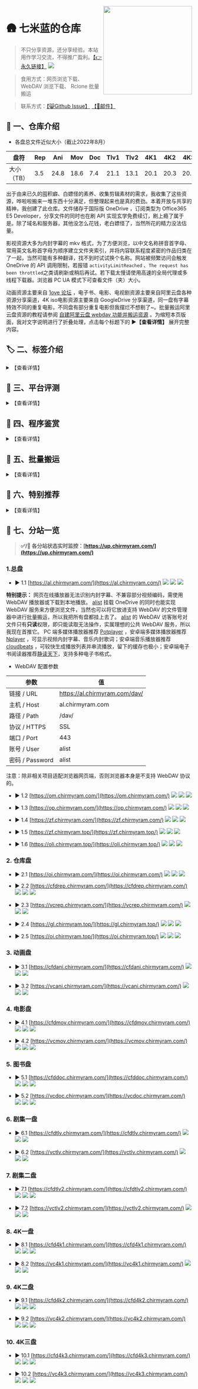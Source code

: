 <img align="right" width="240" src="https://gcore.jsdelivr.net/gh/ChirmyRam/ChirmyRam-OneDrive-Repository/odlogo.png">

# 🛖 七米蓝的仓库

> 不只分享资源，还分享经验。本站用作学习交流，不得推广盈利。[【👉永久链接】](https://github.com/ChirmyRam/ChirmyRam-OneDrive-Repository) [![](https://img.shields.io/github/forks/ChirmyRam/ChirmyRam-OneDrive-Repository?style=social&label=star)](https://github.com/ChirmyRam/ChirmyRam-OneDrive-Repository) 

> 食用方式：网页浏览下载、 WebDAV 浏览下载、 Rclone 批量搬运

> 联系方式：[【😸Github Issue】](https://github.com/ChirmyRam/ChirmyRam-OneDrive-Repository/issues) [【📧邮件】](https://mail.qq.com/cgi-bin/qm_share?t=qm_mailme&email=office@chirmyram.top)

## 🎤 一、仓库介绍

- 各盘总文件近似大小（截止2022年8月）

|盘符|Rep|Ani|Mov|Doc|Tlv1|Tlv2|4K1|4K2|4K3|
|-|-|-|-|-|-|-|-|-|-|
|大小（TB）|3.5|24.8|18.6|7.4|21.1|13.1|20.1|20.3|20.7|

出于由来已久的囤积癖、白嫖怪的素养、收集剪辑素材的需求，我收集了这些资源，哗啦啦搬来一堆东西十分满足，但整理起来也是真的费劲。本着开放与共享的精神，我创建了此仓库。文件储存于国际版 OneDrive ，订阅类型为 Office365 E5 Developer，分享文件的同时也在刷 API 实现玄学免费续订，刷上瘾了属于是。除了域名和服务器，其他没怎么花钱，老白嫖怪了，当然所花的精力没法估量。

影视资源大多为内封字幕的 mkv 格式，为了方便浏览，以中文名称拼音首字母、常用英文名称首字母为顺序建立文件夹索引，并将内容联系程度紧密的作品归类在了一起，当然可能有多种翻译，找不到时试试换个名称。网站被频繁访问会触发 OneDrive 的 API 调用限制，若报错 `activityLimitReached` 、`The request has been throttled`之类请刷新或稍后再试。若下载太慢请使用高速的全局代理或多线程下载器。浏览器 PC UA 模式下可查看文件（夹）大小。

动画资源主要来自 [1ove 论坛](https://www.qian.blue/archives/1ove-club.html) ，电子书、电影、电视剧资源主要来自阿里云盘各种资源分享渠道，4K iso电影资源主要来自 GoogleDrive 分享渠道，同一盘有字幕特效不同的重复电影，不同盘有部分重复电影但我摆烂不想剔了~。批量搬运阿里云盘资源的教程请参阅 [自建阿里云盘 webdav 功能并搬运资源](https://www.chirmyram.top/archives/aliyunwebdav) 。为缩短本页版面，我对文字说明进行了折叠处理，点击每个标题下的 **▶【查看详情】** 展开完整内容。

## 🏷️ 二、标签介绍

<details>
  <summary>【查看详情】</summary>

### 1. 盘符介绍

不同的OneDrive目录程序所能挂载账户数量不尽相同，而我又不忍舍弃，所以部分网站同时挂载了九个盘，部分只挂载了一个盘。当然 **Root** 这个盘符是对网站整体九个盘抽象而言的，并不存在这样一个OneDrive账户。

- ![](https://img.shields.io/badge/Root-orange) 总盘 ：同时挂载以下就九个盘。
- ![](https://img.shields.io/badge/Rep-orange) 仓库盘 ：存放杂七杂八的资源。
- ![](https://img.shields.io/badge/Ani-orange) 动画盘 ：存放动画。
- ![](https://img.shields.io/badge/Mov-orange) 电影盘 ：存放电影、纪录片。
- ![](https://img.shields.io/badge/Doc-orange) 图书盘 ：存放电子书。
- ![](https://img.shields.io/badge/Tlv1-orange) 剧集一盘 ：存放亚洲电视剧。
- ![](https://img.shields.io/badge/Tlv2-orange) 剧集二盘 ：存放欧美电视剧。
- ![](https://img.shields.io/badge/4K1-orange) 4K一盘 ：存放 4K iso 电影。
- ![](https://img.shields.io/badge/4K2-orange) 4K二盘 ：存放 4K iso 电影。
- ![](https://img.shields.io/badge/4K3-orange) 4K三盘 ：存放 4K iso 电影。

### 2. 标签介绍

绿色标签为**部署平台**，黑色蓝色标签为部署所用的**程序工具**，橙色标签为**挂载盘符**。可点击标签直接访问相关官网，程序软件均有部署教程。

以 [![](https://img.shields.io/badge/CFW-brightgreen?&style=flat)](https://www.cloudflare.com/zh-cn/) [![](https://img.shields.io/github/stars/qkqpttgf/OneManager-cfworkerskv?style=flat&label=star)](https://github.com/qkqpttgf/OneManager-cfworkerskv) [![](https://img.shields.io/badge/Root-orange?&style=flat)](https://com.chirmyram.com/) 为例，意为在 **CFW** 上使用 **OneManager** 挂载了**九个盘**。

</details>

## 🛫 三、平台评测

<details>
  <summary>【查看详情】</summary>

首先引入两个概念：SaaS ， PaaS。
SaaS ，Software-as-a-Service ，意为软件即服务。平台为用户提供软件部署、托管服务，用户不必自己配置。
PaaS ，Platform as a Service ，意为平台即服务。平台为用户提供软件开发、运行环境等整套服务，侧重于开发。

这是我的浅薄理解，当然在这里也不必深入理解、甚至还会混为一谈，介绍它俩是为了方便在谷歌搜索相关内容，同义搜索词还有 free cloud container 、free cloud hosting 等等。只需要知道这些平台都有一个共同的特点：用户可以将程序项目放到云服务平台持续运行，平台已经预先提供了相应的运行环境。

为了方便这里就简称云平台了，以此来看，如[腾讯云函数](https://cloud.tencent.com/product/scf/)、 [heroku](https://www.heroku.com/) 已经是为众多折腾玩家所周知。部署方式多为从 github 仓库拉取源码、使用CLI命令行工具从本地上传源码等，大多为 docker 容器服务构建，即源码等东西放进去就没法修改或取不出来，不同于 VPS 具有完整的 Linux 环境，这些云平台的环境都是指定的，选则后除非删除否则无法自由更改。这类云平台在国内较少，就那几大云服务商的云函数，限制比较多，国外倒是多如牛毛，这里有一个别人总结的、为开发者提供一定免费额度服务的平台 [free-for-dev](https://github.com/ripienaar/free-for-dev) ，点进每个平台应直奔 Price 页面看价格套餐。薅羊毛必备，我上穷碧落下黄泉尝试了好几家，实在折腾得够呛。

|平台|性质|免费额度|主要限制|部署方式|自定义域名|
|-|-|-|-|-|-|
|[heroku](https://www.heroku.com/)|虚拟化容器服务|每月总计550小时；绑卡达1000小时（绑卡会扣款）|超30分钟不活跃将休眠并重置数据；每24小时重启并重置数据|拉取 github 仓库；CLI 命令行工具|绑卡才能自定义域名，否则自行反代；付费才能配置 https|
|[vercel](https://vercel.com/)|静态网页服务|每月总计100G流量|每天部署100次；部署的网站被访问过多会发邮件警告封号|拉取 github 仓库； CLI 命令行工具|通过 CNAME 解析自定义域名；自动生成 SSL 证书；自动重定向至 https|
|[glitch](https://glitch.com/)|静态网页服务|每月总计1000小时|超30分钟不活跃将休眠|拉取 github 仓库|通过 CNAME 解析自定义域名；自动生成 SSL 证书；自动重定向至 https|
|[netlify](https://www.netlify.com/)|静态网页服务|每月总计100G流量；每月总计构建300分钟；站点数量无限|只能同时构建1个实例|拉取 github 仓库；CLI 命令行工具|通过 CNAME 解析自定义域名；自动生成 SSL 证书；自动重定向至 https|
|[okteto](https://okteto.com/)|虚拟化容器服务|最大部署10个实例|每日重置数据；容易封号|拉取 github 仓库；docker 命令；CLI 命令行工具|免费版不支持，自行反代|
|[railway](https://railway.app/)|虚拟化容器服务|每月5美刀|需要已注册90天的 github 账户来注册它、风控较严|拉取 github 仓库；CLI 命令行工具|通过 CNAME 解析自定义域名；自动生成 SSL 证书|
|[fly.io](https://fly.io/)|虚拟化容器服务|每月总计2340小时；160G流量|绑卡可得（绑卡无扣款）；各地区流量额度不同|CLI 命令行工具|通过 CNAME 解析自定义域名；自动生成 SSL 证书；不会重定向至 https|
|[render](https://render.com/)|虚拟化容器服务|静态网页每月100G流量； Web 服务每月总计750小时|绑卡可得（绑卡会扣款）； Web 服务超15分钟不活跃将休眠并重置数据； Web 服务随时重置并丢失数据|拉取 github 仓库|通过 CNAME 解析自定义域名；自动生成 SSL 证书；自动重定向至 https|
|[koyeb](https://www.koyeb.com/)|虚拟化容器服务|2个实例|注册需要等待审核；实例会重启丢失数据|拉取 github 仓库； docker 命令； CLI 命令行工具|通过 CNAME 解析自定义域名；自动生成 SSL 证书；不会重定向至 https|
|[replit](https://replit.com/)|IDE 服务|500M储存空间；500M RAM；0.2 - 0.5 vCPUs|IDE 终端无 root 权限；实例不活跃将休眠；强制公开实例文件|拉取 github 仓库； IDE 终端执行|通过 CNAME 解析自定义域名；自动生成 SSL 证书；自动重定向至 https|
|[goorm](https://ide.goorm.io/)|容器 IDE 服务|5个实例；持续运行1个实例不休眠|只能同时运行一个实例；一个实例最多开放3个端口映射|IDE 终端执行|免费版不支持，自行反代|
|[northflank](https://northflank.com/)|虚拟化容器服务|2个实例|绑卡可得（绑卡无扣款）|拉取 github 仓库中 Dockerfile 或源码；拉取docker镜像； CLI 命令行工具|通过 CNAME 解析自定义域名；自动生成 SSL 证书；自动重定向至 https|
|[cloudflare](https://www.cloudflare.com/zh-cn/)|域名综合服务| CFW 请求10W次/天； CFP 请求10W次/天|自定义域名必须更改域名 NS 至 cloudflare|CFW 为手动填写代码或从 github 仓库拉取； CFP 为从 github 仓库拉取代码、上传本地文件、CLI 命令行工具|CFP 可反代CFW；通过 CNAME 解析自定义域名；自动生成 SSL 证书；自动重定向至 https|

解读：

- 简介：，否则再次唤醒丢失数据超级麻烦，一夜回到解放前。

- 虚拟化容器服务：会休眠的容器平台非常容易丢数据，即恢复到部署后的初始状态，期间的任何更改被还原，不适合拿来搭经常变动的东西，比如挂载 OneDrive 就需会经常刷新 refresh token ，使用免费的云数据库平台可以有效解决重置数据的问题，前提是这些项目支持使用数据库而且数据量不能太大，如 MySQL 云数据库 [db4free](https://db4free.net/) 、PostgreSQL 云数据库 [ElephantSQL](https://www.elephantsql.com/) 、MongoDB 云数据库 [MongoDB](https://www.mongodb.com/) 。除此之外也适合部署即搭即用的项目，比如代理节点、解析下载工具、静态网页服务等测试项目。

- [fly.io](https://fly.io/)  ：Dockerfile 兼容性较差，别家都能用的 Dockerfile 在它这里总是报错无法成功部署。搭建代理节点收费。

- 绑卡：部分平台需要绑定国外信用卡才能获得或提升额度。可用虚拟信用卡过审核，绑卡若有扣款会在几天后返还，若无扣款但会验证信用卡真实性，随机生成的信息无法过审。

- CFW 、 CFP ：即 Cloudflare Workers 、Cloudflare Pages，前者托管 JavaScript 网页，后者为托管静态网页。我很看重自定义域名、https ，如你所见我的所有分站都是自己的域名且自动重定向到了 https 。我更喜欢通过 CNAME 解析来自定义域名，否则就用 CFP 反代。

- TOS ：网站底部或文档中的 Terms of Service ，即服务条款，各平台都会封禁搭建离线下载、群发垃圾邮件、色情暴力等服务，均属滥用范畴违反服务条款，较多平台也会封禁代理服务。提前排个雷，我已被这俩平台封了大小号（很多平台我注册了多个号都没事）：
[okteto](https://okteto.com/)：大号搭建 qBittorrent 下 bt ，倒是不冤，以身试法。不过这家封号真的喜怒无常，不只我有这种情况，我自认为小号搭的东西没有违反 TOS 也给封了。
[railway](https://railway.app/)：被封原因为注册多个账户，这个就很冤了，我就因为梯子速度太慢换了个节点多刷新了几次就给 ban 了。索性当场注册个小号也还是没了。

- 安卓：个别分站有 [![](https://img.shields.io/badge/Android-brightgreen?&style=flat)](https://f-droid.org/packages/com.termux/) 标签，这是我将退役的华为畅享 6 折腾成为服务器后搭建的，物尽其用榨干最后一滴价值，就不再列入表中了。装上软件 [Termux](https://f-droid.org/packages/com.termux/) ，在 [Termux](https://f-droid.org/packages/com.termux/) 里面装上精简 [Centos8](https://f-droid.org/zh_Hans/packages/exa.lnx.a/) 子系统，连环套娃，然后使用内网穿透的方式搭建网站，所以失联是家常便饭，稳定性随缘。我部署了很多具有试玩性质的项目，更多部署经验参阅 [将手机内网穿透当作服务器并运行了几个项目](https://www.chirmyram.top/archives/phoneserver) 。

</details>

## 🔣 四、程序鉴赏

<details>
  <summary>【查看详情】</summary>

挑选目录程序，我首先考虑能否在云托管平台一键部署，再考虑在 VPS 上部署，如果云平台无法部署、VPS 部署麻烦，就只能舍弃了，还考虑是否支持自动刷新 refresh token ，token 有效期三个月，毕竟重新获取一次还是挺麻烦的。我尤其偏爱利用 Golang 编写的程序，单个二进制文件直接执行、nginx 反代、supervisor 实现后台运行并守护进程，一条龙直接带走，也不需要考虑运行环境、依赖库、版本问题。

|程序|语言|运行环境|多账户|搜索范围|WebDAV|美化程度|
|-|-|-|-|-|-|-|
|[alist](https://github.com/Xhofe/alist)|Golang|直接运行|√|×|服务端（访客账号为只读权限）、客户端|自定义|
|OneManager（[PHP](https://github.com/qkqpttgf/OneManager-php)、[CFW](https://github.com/qkqpttgf/OneManager-cfworkerskv)）|PHP、JavaScript|PHP、CFW|√|×|×|多主题|
|[OneIndex](https://github.com/motao123/oneindex)|PHP|PHP（composer ）|×|×|×|多主题|
|[FODI](https://github.com/vcheckzen/FODI)|JavaScript，HTML|CFW，Web|×|×|×|简约|
|[onedrive-vercel-index](https://github.com/spencerwooo/onedrive-vercel-index)|TypeScript|Vercel|×|×|×|简约|
|[gonelist](https://github.com/gonelist/gonelist)|Golang|直接运行|×|全盘|服务端（尚不完善）|简约|
|[sharelist](https://github.com/reruin/sharelist/tree/0.1)|JavaScript|nodejs|√|×|服务端（只读）、客户端|简约|
|[zfile](https://github.com/zhaojun1998/zfile)|Java|Java|√|×|客户端|简约|
|[OLAINDEX](https://github.com/WangNingkai/OLAINDEX)|PHP|PHP（composer ）|√|当前目录|×|多主题|
|[PanIndex](https://github.com/libsgh/PanIndex)|Golang|直接运行|√|全盘|客户端|多主题|
|[onepoint](https://github.com/ukuq/onepoint)|JavaScript|nodejs、CFW|√|×|×|简约|
|[YukiDrive](https://github.com/YukiCoco/YukiDrive)|C#|直接运行|√|×|×|简约|
|[PyOne](https://github.com/abbeyokgo/PyOne)|Python|Python3、Redis、MongoDb（Aria2）|√|×|×|简约|
|CuteOne（[Python](https://github.com/Hackxiaoya/CuteOne)、[PHP](https://github.com/Hackxiaoya/CuteOneP)）|Python、PHP|Python3, MySQL, MongoDb、PHP（composer ）|√|全盘|×|简约|
|[JustList](https://github.com/txperl/JustList)|Python|Python3|√|全盘|×|简约|
|[OneList](https://github.com/MoeClub/OneList)|Python、Golang|Python3、直接运行|√|×|×|简约|
|[nextlist](https://github.com/lixiaofei123/nextlist)|Golang|直接运行，MySQL|√|×|×|简约|

解读：

- 简介：此表根据我的偏好习惯总结而来，我体验过上面大部分程序，差不多摸清了性质。更多细节请仔细阅读程序作者的介绍。如部分程序支持多账户挂载，多账户不单指 OneDrive 账户，还有国内外其他网盘、对象储存空间、文件传输协议。美化程度中多主题指程序内置预设好的多个主题，其他选项意为无法切换主题或自己修改代码切换主题。

- 全盘搜索：OneDrive 本身提供的全盘搜索 API 极为拉跨，程序要实现全盘搜索，一般首先会检索 OneDrive 中所有文件，在搭建环境中生成索引数据库，少量文件体验当然极为顺畅，但对于储存了海量文件的 OneDrive 简直是灾难，检索一遍极其耗费时间、检索结果不全造成大量空目录、触发 OneDrive API 调用限制导致网站崩溃、文件更新后无法及时跟进。故弃用。而 [gonelist](https://github.com/gonelist/gonelist) 则搭在手机上试玩。

- 运行环境： CFW 指 cloudflare workers ，和运行环境 vercel 一样，都是专为这些云托管平台而设计，因此直接将平台当做运行环境。[PyOne](https://github.com/abbeyokgo/PyOne) 的运行环境中有 Aria2 ，是因为它支持离线下载到 OneDrive ，这是一个可选功能，按需安装。

- WebDAV ：表中所指的 WebDAV 有两种情况。服务端：本程序 → 第三方，被第三方程序挂载，在第三方程序操作本程序的文件；客户端：第三方 → 本程序，挂载第三方 WebDAV 服务到本程序，在本程序操作第三方的文件。

- [alist](https://github.com/Xhofe/alist) ：可以使用免费的远程云数据库将其部署至 [heroku](https://www.heroku.com/) 或 [render](https://render.com/) ，参照项目 [alist-heroku](https://github.com/sbwml/alist-heroku) ，在应用休眠后再次唤醒不会丢失数据。需要注意的是：在 [heroku](https://www.heroku.com/) 上部署后使用应用默认的域名、 CFW 反代加速可正常使用 WebDAV 功能，而 CFW 反代之后又自定义域名会导致 WebDAV 功能失效无法连接；在 [render](https://render.com/) 上面部署无法使用 WebDAV 功能。

- [OneIndex](https://github.com/motao123/oneindex) ：原仓库已被作者删除，我用的是众多魔改分支中的一个，看图模式来自[闲得没事做改了一下 oneindex 的看图模式](https://www.hostloc.com/thread-484078-1-1.html)，评论系统来自 [oneindex网盘添加gitalk评论系统](https://iwalyou.com/515.html) ，主题美化来自[自带主题 nexmoe 的美化修改](https://github.com/Zisbusy/OneIndex-theme)。除此之外还有其他较为有特色的魔改版：[oneindex-j](https://github.com/jialezi/oneindex-j) 支持挂载国际版 Sharepoint 、世纪互联 OneDrive 及 Sharepoint ， 但仍只支持挂载一个账户；[OneindexN](https://github.com/xieqifei/OneindexN) 支持全盘搜索、aria2 离线下载，全局搜索为onedrive官方返回的结果，搜索结果并不准确；[OneindexM](https://github.com/Mintimate/OneindexM) 在 [OneindexN](https://github.com/xieqifei/OneindexN) 的基础上进行了修复和优化。

- [FODI](https://github.com/vcheckzen/FODI) ：前后端分离，后端部署于 CFW ，前端部署于 CFP ，也可部署于其他静态网站云平台或 VPS 主机，初次加载较慢需要数秒，加载完毕后就像在本地浏览文件一样，体验相当丝滑。

- [sharelist](https://github.com/reruin/sharelist/tree/0.1) ：表中所列出的是0.1版本，非最新版，0.1存在较多致命 bug ，如挂载账户超过1个所有账户的路径都会指向同一个，使用 WebDAV 播放视频时间一长就会导致整个网站变为所播放视频视频的直链，相当令人头痛，曾尝试搭建分站来解决问题，同时运行多个 nodejs 进程也很不方便，迫于是当时发现唯一支持挂载网盘为 WebDAV 只读功能的程序，就一直用着，憋得慌。而新版目前仍在开发中，文档也不完善，而且新版的 bug 还是巨多。直到遇见 [alist](https://github.com/Xhofe/alist) ，完美的解决了问题，同时挂载多个盘也实现了 WebDAV 只读，立马弃用 [sharelist](https://github.com/reruin/sharelist/tree/0.1) 。

</details>

## 🚀 五、批量搬运

<details>
  <summary>【查看详情】</summary>

> 使用原始的批量下载工具进行下载也行，不过更推荐认识一下 [Rclone](https://rclone.org/) 。

[Rclone](https://rclone.org/) 是一个支持多种云储存平台、国外云盘、储存协议的命令行工具，兼容 OneDrive 独特的 WebDAV 功能，自行搜索挂载教程。分享资源时登录 OneDrive 网页端，管理资源文件夹的访问权限，赋予同域内空白账户（无任何订阅许可证）为**可查看**权限，即**只读权限**，使用 [Rclone](https://rclone.org/) 配置该空白账户及资源文件夹链接，自动加密空白账户密码，既可共享出来批量搬运资源，又能：限制文件操作权限、避免泄露密码、避免没有创建 API 权限的尴尬、不必出现 refresh token 过期。直接在 [Rclone](https://rclone.org/) 配置文件中填入下述配置，不能再逐步配置，再次配置会导致已被加密后的密码文本被再次加密， [Rclone](https://rclone.org/) 无法识别真实密码报错。配置名 `[root]` 即为盘符名，在 [Rclone](https://rclone.org/) 中称为 `remote` 。

[Rclone](https://rclone.org/) 还有相对简便易用的图形界面程序 [RcloneBrowser](https://github.com/kapitainsky/RcloneBrowser/releases) ，如果命令行用起来不太顺手可以试试。下载核心程序 [Rclone](https://rclone.org/downloads/) 解压，下载图形界面程序 [RcloneBrowser](https://github.com/kapitainsky/RcloneBrowser/releases)  安装。新建一个 `rclone.conf` 文本文件，将下述配置文件复制进去。在图形程序中，点击左上角 `file` → `preferences` ， `rclone location` 选择解压出的 rclone 核心主程序 `rclone.exe` ， `rclone.conf location` 选择新建的 `rclone.conf` 文件。回到图形程序界面点击左下角 `refresh` 刷新出配置，最后就可以浏览文件批量下载了，在顶部第二行 `Jobs` 中查看传输进程。

- [Rclone](https://rclone.org/) 配置文件

```
[rep]
type = webdav
url = https://chirmyram-my.sharepoint.com/personal/pub_chirmyram_top/Documents/
vendor = sharepoint
user = share@chirmyram.top
pass = 25es9-8BHYf1mDzSSaqMPBDAj3JjGh-95bjeWQ
```

```
[ani]
type = webdav
url = https://chirmyram-my.sharepoint.com/personal/ani_chirmyram_top/Documents/
vendor = sharepoint
user = share@chirmyram.top
pass = 25es9-8BHYf1mDzSSaqMPBDAj3JjGh-95bjeWQ
```

```
[mov]
type = webdav
url = https://chirmyram-my.sharepoint.com/personal/mov_chirmyram_top/Documents/
vendor = sharepoint
user = share@chirmyram.top
pass = 25es9-8BHYf1mDzSSaqMPBDAj3JjGh-95bjeWQ
```

```
[doc]
type = webdav
url = https://chirmyram-my.sharepoint.com/personal/doc_chirmyram_top/Documents/
vendor = sharepoint
user = share@chirmyram.top
pass = 25es9-8BHYf1mDzSSaqMPBDAj3JjGh-95bjeWQ
```

```
[tlv1]
type = webdav
url = https://chirmyram-my.sharepoint.com/personal/tlv_chirmyram_top/Documents/
vendor = sharepoint
user = share@chirmyram.top
pass = 25es9-8BHYf1mDzSSaqMPBDAj3JjGh-95bjeWQ
```

```
[tlv2]
type = webdav
url = https://chirmyram-my.sharepoint.com/personal/tlv2_chirmyram_top/Documents/
vendor = sharepoint
user = share@chirmyram.top
pass = 25es9-8BHYf1mDzSSaqMPBDAj3JjGh-95bjeWQ
```

```
[4k1]
type = webdav
url = https://qimilan-my.sharepoint.com/personal/4k1_2_chirmyram_top/Documents/
vendor = sharepoint
user = share@2.chirmyram.top
pass = 25es9-8BHYf1mDzSSaqMPBDAj3JjGh-95bjeWQ
```

```
[4k2]
type = webdav
url = https://qimilan-my.sharepoint.com/personal/4k2_2_chirmyram_top/Documents/
vendor = sharepoint
user = share@2.chirmyram.top
pass = 25es9-8BHYf1mDzSSaqMPBDAj3JjGh-95bjeWQ
```

```
[4k3]
type = webdav
url = https://qimilan-my.sharepoint.com/personal/4k3_2_chirmyram_top/Documents/
vendor = sharepoint
user = share@2.chirmyram.top
pass = 25es9-8BHYf1mDzSSaqMPBDAj3JjGh-95bjeWQ
```

第一个配置文件为 [alist](https://github.com/Xhofe/alist) 自建，其余为 OneDrive 官方。更多实现 OneDrive WebDAV 的方式请参考我的博客文章[让 OneDrive 实现 WebDAV 服务](https://www.chirmyram.top/archives/onedrivewebdav) 。

 [alist](https://github.com/Xhofe/alist) 挂载 OneDrive 的同时也能实现 WebDAV 服务来方便浏览文件，当然也可以将它放进支持 WebDAV 的文件管理器中进行批量搬运，也不会走自建服务器的流量，所以我把所有盘都挂上去了。 [alist](https://github.com/Xhofe/alist) 的 WebDAV 访客账号对文件只有**只读**权限，即只能读取无法操作，实属理想的公共 WebDAV 服务。但这只是我自建的 WebDAV 服务，远不如微软官方的稳定。

OneDrive 商业版本身不支持目前通行的 WebDAV 协议，但它确实有比较特殊的 WebDAV 功能。以我的 E5 OneDrive 登录后首页根目录地址为例：
```
https://chirmyram-my.sharepoint.com/personal/pub_chirmyram_top/_layouts/15/onedrive.aspx
```
则其对应的 WebDAV 链接为：
```
https://chirmyram-my.sharepoint.com/personal/pub_chirmyram_top/Documents/
```
观察其特点可发现，将末尾的 `/_layouts/15/onedrive.aspx` 替换为 `/Documents/` 就可以了。末尾 /Documents/ 即为 OneDrive 根目录，也可在其后继续添加子目录。

建议少量分批次搬运，否则我修改部分资源的时候会导致搬运任务出错，前功尽弃。两个网盘对拷不会占用本地储存空间，当然流量还是烧的自己的，而且是双倍流量，不过部分 VPS 商家不会计算进入VPS 的入网流量。

</details>

## 🌟 六、特别推荐

<details>
  <summary>【查看详情】</summary>

酒香还怕巷子深，有部分资源初具规模但体积不够大（同类资源未超过5T），没有独立存放到一个盘上，而是杂七杂八散落在了仓库盘，不方便查找，于是在这里特别推荐。若链接无法访问请在第七章分站中按相同路径查找。

1. [欧路词典库](https://al.chirmyram.com/rep/Doc/%E6%AC%A7%E8%B7%AF%E8%AF%8D%E5%85%B8%E5%BA%93)

共25本英语词典，含离线语音文件，排版精美，与纸质版一致。

2. [音乐](https://al.chirmyram.com/rep/Music)

周杰伦全套 、许嵩全套、部分ACG音乐及其他杂七杂八我喜欢听的歌，能下到无损的均为无损，内嵌专辑封面、歌词。

3. [软件合集](https://al.chirmyram.com/rep/PC/sof)

包含由 [@vposy](https://weibo.com/u/1112829033) 修改的 Adobe 全家桶、 [NextITellYou](https://next.itellyou.cn/) 整站 Windows 官方镜像文件（截止2021-12-21）、[软件安装管家](https://mp.weixin.qq.com/s/3uYhgpRpkfo2hBNhuW-zpw)微信公众号软件目录整套软件（截止21年12月Win版），当然第一部分装机必备里面烂大街的软件没有搬。

</details>

## 📂 七、分站一览

> **✅/🔴  各分站状态实时监控：[https://up.chirmyram.com/](https://up.chirmyram.com/)**

### 1.总盘

- ▶ 1.1 [https://al.chirmyram.com/](https://al.chirmyram.com/) [![](https://img.shields.io/badge/Northflank-brightgreen?&style=flat)](https://northflank.com/) [![](https://img.shields.io/github/stars/Xhofe/alist?style=flat&label=star)](https://github.com/Xhofe/alist) [![](https://img.shields.io/badge/Root-orange?&style=flat)](https://al.chirmyram.com/)

**特别提示：** 网页在线播放器无法识别内封字幕、不兼容部分视频编码，需使用 WebDAV 播放器或下载到本地播放。 [alist](https://github.com/Xhofe/alist) 挂载 OneDrive 的同时也能实现 WebDAV 服务来方便浏览文件，当然也可以将它放进支持 WebDAV 的文件管理器中进行批量搬运，所以我把所有盘都挂上去了。 [alist](https://github.com/Xhofe/alist) 的 WebDAV 访客账号对文件只有**只读**权限，即只能读取无法操作，实属理想的公共 WebDAV 服务，所以我现在首推它。 PC 端多媒体播放器推荐 [Potplayer](https://potplayer.daum.net/?lang=zh_CN) ，安卓端多媒体播放器推荐 [Nplayer](https://al.chirmyram.com/rep/Android/%E8%B0%B7%E6%AD%8C%E5%95%86%E5%BA%97/nPlayer_1.7.7.7_191219.apk) ，可显示视频内封字幕、音乐内封歌词；安卓端音乐播放器推荐 [cloudbeats](https://al.chirmyram.com/rep/Android/%E8%B0%B7%E6%AD%8C%E5%95%86%E5%BA%97/CloudBeats_1.8.4.apk) ，可较快生成播放列表并串流播放，留下的缓存也极小；安卓端电子书阅读器推荐[静读天下](https://al.chirmyram.com/rep/Android/%E8%B0%B7%E6%AD%8C%E5%95%86%E5%BA%97/Moon_Reader_Pro-v7.0_build_700005-M.apk)，支持多种电子书格式。
- WebDAV 配置参数

|参数|值|
|-|-|
|链接 / URL|https://al.chirmyram.com/dav/|
|主机 / Host|al.chirmyram.com|
|路径 / Path|/dav/|
|协议 / HTTPS|SSL|
|端口 / Port|443|
|账号 / User|alist|
|密码 / Password|alist|

注意：除非相关项目适配浏览器网页端，否则浏览器本身是不支持 WebDAV 协议的。

- ▶ 1.2 [https://om.chirmyram.com/](https://om.chirmyram.com/) [![](https://img.shields.io/badge/Euserv-brightgreen?&style=flat)](https://euserv.com/) [![](https://img.shields.io/github/stars/qkqpttgf/OneManager-php?style=flat&label=star)](https://github.com/qkqpttgf/OneManager-php) [![](https://img.shields.io/badge/Root-orange?&style=flat)](https://om.chirmyram.com/)

- ▶ 1.3 [https://op.chirmyram.com/](https://op.chirmyram.com/) [![](https://img.shields.io/badge/Goorm-brightgreen?&style=flat)](https://ide.goorm.io/)  [![](https://img.shields.io/github/stars/ukuq/onepoint?style=flat&label=star)](https://github.com/ukuq/onepoint) [![](https://img.shields.io/badge/Root-orange?&style=flat)](https://op.chirmyram.com/)

- ▶ 1.4 [https://zf.chirmyram.com/](https://zf.chirmyram.com/) [![](https://img.shields.io/badge/Northflank-brightgreen?&style=flat)](https://northflank.com/) [![](https://img.shields.io/github/stars/zhaojun1998/Zfile?style=flat&label=star)](https://github.com/zhaojun1998/Zfile) [![](https://img.shields.io/badge/Root-orange?&style=flat)](https://zf.chirmyram.com/)

- ▶ 1.5 [https://zf.chirmyram.top/](https://zf.chirmyram.top/) [![](https://img.shields.io/badge/Android-brightgreen?&style=flat)](https://f-droid.org/packages/com.termux/) [![](https://img.shields.io/github/stars/zhaojun1998/Zfile?style=flat&label=star)](https://github.com/zhaojun1998/Zfile) [![](https://img.shields.io/badge/Root-orange?&style=flat)](https://zf.chirmyram.top/)

- ▶ 1.6 [https://oli.chirmyram.top/](https://oli.chirmyram.top/) [![](https://img.shields.io/badge/Android-brightgreen?&style=flat)](https://f-droid.org/packages/com.termux/) [![](https://img.shields.io/github/stars/WangNingkai/OLAINDEX?style=flat&label=star)](https://github.com/WangNingkai/OLAINDEX) [![](https://img.shields.io/badge/Root-orange?&style=flat)](https://oli.chirmyram.top/)

### 2. 仓库盘

- ▶ 2.1 [https://oi.chirmyram.com/](https://oi.chirmyram.com/) [![](https://img.shields.io/badge/Euserv-brightgreen?&style=flat)](https://euserv.com/) [![](https://img.shields.io/github/stars/motao123/oneindex?style=flat&label=star)](https://github.com/motao123/oneindex) [![](https://img.shields.io/badge/Rep-orange?&style=flat)](https://oi.chirmyram.com/)

- ▶ 2.2 [https://cfdrep.chirmyram.com/](https://cfdrep.chirmyram.com/) [![](https://img.shields.io/badge/CFW_CFP-brightgreen?&style=flat)](https://www.cloudflare.com/zh-cn/) [![](https://img.shields.io/github/stars/vcheckzen/FODI?style=flat&label=star)](https://logi.im/back-end/fodi-on-cloudflare.html) [![](https://img.shields.io/badge/Rep-orange?&style=flat)](https://cfdrep.chirmyram.com/)

- ▶ 2.3 [https://vcrep.chirmyram.com/](https://vcrep.chirmyram.com/) [![](https://img.shields.io/badge/Vercel-brightgreen?&style=flat)](https://vercel.com/) [![](https://img.shields.io/github/stars/spencerwooo/onedrive-vercel-index?style=flat&label=star)](https://github.com/spencerwooo/onedrive-vercel-index) [![](https://img.shields.io/badge/Rep-orange?&style=flat)](https://vcrep.chirmyram.com/)

- ▶ 2.4 [https://gl.chirmyram.top/](https://gl.chirmyram.top/) [![](https://img.shields.io/badge/Android-brightgreen?&style=flat)](https://f-droid.org/packages/com.termux/) [![](https://img.shields.io/github/stars/gonelist/gonelist?style=flat&label=star)](https://github.com/gonelist/gonelist) [![](https://img.shields.io/badge/Rep-orange?&style=flat)](https://gl.chirmyram.top/)

- ▶ 2.5 [https://oi.chirmyram.top/](https://oi.chirmyram.top/) [![](https://img.shields.io/badge/Android-brightgreen?&style=flat)](https://f-droid.org/packages/com.termux/) [![](https://img.shields.io/github/stars/motao123/oneindex?style=flat&label=star)](https://github.com/motao123/oneindex) [![](https://img.shields.io/badge/Rep-orange?&style=flat)](https://oi.chirmyram.top/)

### 3. 动画盘

- ▶ 3.1 [https://cfdani.chirmyram.com/](https://cfdani.chirmyram.com/) [![](https://img.shields.io/badge/CFW_CFP-brightgreen?&style=flat)](https://www.cloudflare.com/zh-cn/) [![](https://img.shields.io/github/stars/vcheckzen/FODI?style=flat&label=star)](https://logi.im/back-end/fodi-on-cloudflare.html) [![](https://img.shields.io/badge/Ani-orange?&style=flat)](https://cfdani.chirmyram.com/)

- ▶ 3.2 [https://vcani.chirmyram.com/](https://vcani.chirmyram.com/) [![](https://img.shields.io/badge/Vercel-brightgreen?&style=flat)](https://vercel.com/) [![](https://img.shields.io/github/stars/spencerwooo/onedrive-vercel-index?style=flat&label=star)](https://github.com/spencerwooo/onedrive-vercel-index) [![](https://img.shields.io/badge/Ani-orange?&style=flat)](https://vcani.chirmyram.com/)

### 4. 电影盘

- ▶ 4.1 [https://cfdmov.chirmyram.com/](https://cfdmov.chirmyram.com/) [![](https://img.shields.io/badge/CFW_CFP-brightgreen?&style=flat)](https://www.cloudflare.com/zh-cn/) [![](https://img.shields.io/github/stars/vcheckzen/FODI?style=flat&label=star)](https://logi.im/back-end/fodi-on-cloudflare.html) [![](https://img.shields.io/badge/Mov-orange?&style=flat)](https://cfdmov.chirmyram.com/)

- ▶ 4.2 [https://vcmov.chirmyram.com/](https://vcmov.chirmyram.com/) [![](https://img.shields.io/badge/Vercel-brightgreen?&style=flat)](https://vercel.com/) [![](https://img.shields.io/github/stars/spencerwooo/onedrive-vercel-index?style=flat&label=star)](https://github.com/spencerwooo/onedrive-vercel-index) [![](https://img.shields.io/badge/Mov-orange?&style=flat)](https://vcmov.chirmyram.com/)

### 5. 图书盘

- ▶ 5.1 [https://cfddoc.chirmyram.com/](https://cfddoc.chirmyram.com/) [![](https://img.shields.io/badge/CFW_CFP-brightgreen?&style=flat)](https://www.cloudflare.com/zh-cn/) [![](https://img.shields.io/github/stars/vcheckzen/FODI?style=flat&label=star)](https://logi.im/back-end/fodi-on-cloudflare.html) [![](https://img.shields.io/badge/Doc-orange?&style=flat)](https://cfddoc.chirmyram.com/)

- ▶ 5.2 [https://vcdoc.chirmyram.com/](https://vcdoc.chirmyram.com/) [![](https://img.shields.io/badge/Vercel-brightgreen?&style=flat)](https://vercel.com/) [![](https://img.shields.io/github/stars/spencerwooo/onedrive-vercel-index?style=flat&label=star)](https://github.com/spencerwooo/onedrive-vercel-index) [![](https://img.shields.io/badge/Doc-orange?&style=flat)](https://vcdoc.chirmyram.com/)

### 6. 剧集一盘

- ▶ 6.1 [https://cfdtlv.chirmyram.com/](https://cfdtlv.chirmyram.com/) [![](https://img.shields.io/badge/CFW_CFP-brightgreen?&style=flat)](https://www.cloudflare.com/zh-cn/) [![](https://img.shields.io/github/stars/vcheckzen/FODI?style=flat&label=star)](https://logi.im/back-end/fodi-on-cloudflare.html) [![](https://img.shields.io/badge/Tlv-orange?&style=flat)](https://cfdtlv.chirmyram.com/)

- ▶ 6.2 [https://vctlv.chirmyram.com/](https://vctlv.chirmyram.com/) [![](https://img.shields.io/badge/Vercel-brightgreen?&style=flat)](https://vercel.com/) [![](https://img.shields.io/github/stars/spencerwooo/onedrive-vercel-index?style=flat&label=star)](https://github.com/spencerwooo/onedrive-vercel-index) [![](https://img.shields.io/badge/Tlv-orange?&style=flat)](https://vctlv.chirmyram.com/)

### 7. 剧集二盘

- ▶ 7.1 [https://cfdtlv2.chirmyram.com/](https://cfdtlv2.chirmyram.com/) [![](https://img.shields.io/badge/CFW_CFP-brightgreen?&style=flat)](https://www.cloudflare.com/zh-cn/) [![](https://img.shields.io/github/stars/vcheckzen/FODI?style=flat&label=star)](https://logi.im/back-end/fodi-on-cloudflare.html) [![](https://img.shields.io/badge/Tlv2-orange?&style=flat)](https://cfdtlv2.chirmyram.com/)

- ▶ 7.2 [https://vctlv2.chirmyram.com/](https://vctlv2.chirmyram.com/) [![](https://img.shields.io/badge/Vercel-brightgreen?&style=flat)](https://vercel.com/) [![](https://img.shields.io/github/stars/spencerwooo/onedrive-vercel-index?style=flat&label=star)](https://github.com/spencerwooo/onedrive-vercel-index) [![](https://img.shields.io/badge/Tlv2-orange?&style=flat)](https://vctlv2.chirmyram.com/)

### 8. 4K一盘

- ▶ 8.1 [https://cfd4k1.chirmyram.com/](https://cfd4k1.chirmyram.com/) [![](https://img.shields.io/badge/CFW_CFP-brightgreen?&style=flat)](https://www.cloudflare.com/zh-cn/) [![](https://img.shields.io/github/stars/vcheckzen/FODI?style=flat&label=star)](https://logi.im/back-end/fodi-on-cloudflare.html) [![](https://img.shields.io/badge/4K1-orange?&style=flat)](https://cfdtlv2.chirmyram.com/)

- ▶ 8.2 [https://vc4k1.chirmyram.com/](https://vc4k1.chirmyram.com/) [![](https://img.shields.io/badge/Vercel-brightgreen?&style=flat)](https://vercel.com/) [![](https://img.shields.io/github/stars/spencerwooo/onedrive-vercel-index?style=flat&label=star)](https://github.com/spencerwooo/onedrive-vercel-index) [![](https://img.shields.io/badge/4K1-orange?&style=flat)](https://vctlv2.chirmyram.com/)

### 9. 4K二盘

- ▶ 9.1 [https://cfd4k2.chirmyram.com/](https://cfd4k2.chirmyram.com/) [![](https://img.shields.io/badge/CFW_CFP-brightgreen?&style=flat)](https://www.cloudflare.com/zh-cn/) [![](https://img.shields.io/github/stars/vcheckzen/FODI?style=flat&label=star)](https://logi.im/back-end/fodi-on-cloudflare.html) [![](https://img.shields.io/badge/4K2-orange?&style=flat)](https://cfdtlv2.chirmyram.com/)

- ▶ 9.2 [https://vc4k2.chirmyram.com/](https://vc4k2.chirmyram.com/) [![](https://img.shields.io/badge/Vercel-brightgreen?&style=flat)](https://vercel.com/) [![](https://img.shields.io/github/stars/spencerwooo/onedrive-vercel-index?style=flat&label=star)](https://github.com/spencerwooo/onedrive-vercel-index) [![](https://img.shields.io/badge/4K2-orange?&style=flat)](https://vctlv2.chirmyram.com/)

### 10. 4K三盘

- ▶ 10.1 [https://cfd4k3.chirmyram.com/](https://cfd4k3.chirmyram.com/) [![](https://img.shields.io/badge/CFW_CFP-brightgreen?&style=flat)](https://www.cloudflare.com/zh-cn/) [![](https://img.shields.io/github/stars/vcheckzen/FODI?style=flat&label=star)](https://logi.im/back-end/fodi-on-cloudflare.html) [![](https://img.shields.io/badge/4K3-orange?&style=flat)](https://cfdtlv2.chirmyram.com/)

- ▶ 10.2 [https://vc4k3.chirmyram.com/](https://vc4k3.chirmyram.com/) [![](https://img.shields.io/badge/Vercel-brightgreen?&style=flat)](https://vercel.com/) [![](https://img.shields.io/github/stars/spencerwooo/onedrive-vercel-index?style=flat&label=star)](https://github.com/spencerwooo/onedrive-vercel-index) [![](https://img.shields.io/badge/4K3-orange?&style=flat)](https://vctlv2.chirmyram.com/)
